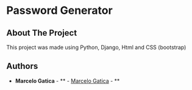 <p align="center">

# Password Generator

</p>



## About The Project

This project was made using Python, Django, Html and CSS (bootstrap)
## Authors

* **Marcelo Gatica** - ** - [Marcelo Gatica](https://github.com/mgaticac) - **
